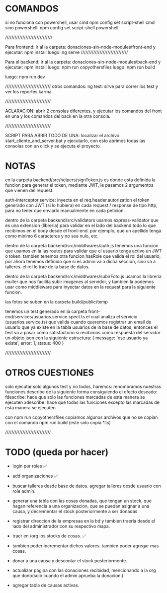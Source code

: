 # COMANDOS

si no funciona con powershell, usar cmd 
    npm config set script-shell cmd
sino powershell:
        npm config set script-shell powershell

//////////////////////////////

Para frontend:
ir al la carpeta: donaciones-sin-node-modules\front-end y ejecutar:
        npm install
luego:
        ng serve
//////////////////////////////


Para el backend:
ir al la carpeta: donaciones-sin-node-modules\back-end y ejecutar:
          npm install
luego:
          npm run copyothersfiles
luego:
          npm run build

luego:
          npm run dev

/////////////////////////////
otros comandos: 
          ng test: sirve para correr los test y ver los reportes karma.

/////////////////////////////

ACLARACION: abrir 2 consolas diferentes, y ejecutar los comandos del front en una y los comandos del back en la otra consola.



/////////////////////////////

SCRIPT PARA ABRIR TODO DE UNA: 
localizar el archivo start_cliente_and_server.bat y ejecutarlo, con esto abrimos todas las consolas con un click y se ejecuta el proyecto.


# NOTAS 

en la carpeta backend/src/helpers/signToken.js es donde esta definida la funcion para generar el token, mediante JWT, le pasamos 2 argumentos que vienen del request.

auth-interceptor.service: inyecta en el req.header.autorization el token generado con JWT (si lo hubiera) en cada request / response de tipo http, para no tener que enviarlo manualmente en cada peticion. 

dentro de la carpeta backend/src/validators usamos express-validator que es una extension (libreria) para validar en el lado del backend todo lo que recibimos en el body desde el front-end. por ejemplo, que un apellido tenga como minimo 6 caracteres y no sea nulo, etc.

dentro de la carpeta backend/src/middlwares/auth.js tenemos una funcion que usamos en la las routes para validar que el usuario tenga activo un JWT o token. tambien tenemos otra funcion hasRole que valida el rol del usuario, por ahora tenemos definido que si es admin va a dicha seccion, sino va a talleres. el rol lo trae de la base de datos.

dentro de la carpeta backend/src/middlwares/subirFoto.js usamos la libreria multer que nos facilita subir imagenes al servidor, y tambien la podemos usar como middleware para inyectar datos en la request para la siguiente funcion.

las fotos se suben en la carpeta build/public/temp


tenemos un test generado en la carpeta front-end/services/usuarios.service.spect.ts el cual analiza el servicio (usuarios.service.ts)  que valida cuando queremos registrar un email de usuario que ya existe en la tabla usuarios de la base de datos, entonces el test va a pasar como satisfactorio si recibimos como respuesta del servidor un objeto json con la siguiente estructura:
{ message: 'ese usuario ya existe', error: 1, status: 400 }




/////////////////////////////

# OTROS CUESTIONES
solo ejecutar solo algunos test y no todos, haremos:
renombramos nuestras funciones describe de la siguiente forma consiguiendo el efecto deseado:
     fdescribe: hace que solo las funciones marcadas de esta manera se ejecuten
     xdescribe: hace que todas las funciones excepto las marcadas de esta manera se ejecuten

con npm run copyothersfiles copiamos algunos archivos que no se copian con el comando npm run build (este solo copia *.ts)


/////////////////////////////

# TODO (queda por hacer)

* login por roles ✅
* add organizaciones ✅
* buscar talleres desde base de datos. agregar talleres desde usuario con role admin. 
* generar una tabla con las cosas donadas, que tengan un stock, que hagan referencia a una organizacion, que se puedan asignar a una causa, y decrementar el stock posteriormente a ser donadas.
* registrar direccion de la empresaa en la bd y tambien traerla desde el lado del administrador con su respectivo mapa.

* traer en /org los stocks de cosas. ✅
* tambien poder incrementar dichos valores. tambien poder agregar mas cosas.
* donar a una causa y descontar el stock posteriormente.
* actualizar pagina con las donaciones recibidad, mencionando a la org que dono(solo cuando el admin aprueba la donacion.)
* agregar tabla de causas activas.